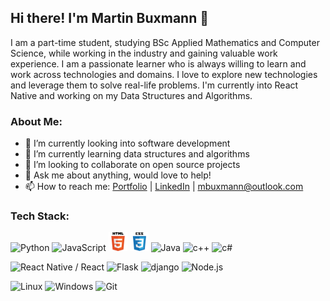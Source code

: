 ## Hi there! I'm Martin Buxmann 👋
I am a part-time student, studying BSc Applied Mathematics and Computer Science, while working in the industry and gaining valuable work experience. I am a passionate learner who is always willing to learn and work across technologies and domains. I love to explore new technologies and leverage them to solve real-life problems. I'm currently into React Native and working on my Data Structures and Algorithms.

### About Me:

- 🔭 I’m currently looking into software development
- 🌱 I’m currently learning data structures and algorithms
- 👯 I’m looking to collaborate on open source projects
- 💬 Ask me about anything, would love to help!
- 📫 How to reach me: [Portfolio](https://mbuxmann.dev) | [LinkedIn](https://linkedin.com/in/mbuxmann) | [mbuxmann@outlook.com](mailto://mbuxmann@outlook.com)

### Tech Stack: 
<img alt="Python" src="https://img.icons8.com/color/30/000000/python.png"/> <img alt="JavaScript" src="https://img.icons8.com/color/30/000000/javascript.png"/> <img alt="HTML5" height="30px" src="https://raw.githubusercontent.com/github/explore/80688e429a7d4ef2fca1e82350fe8e3517d3494d/topics/html/html.png" > <img alt="CSS3" height="30px" src="https://raw.githubusercontent.com/github/explore/80688e429a7d4ef2fca1e82350fe8e3517d3494d/topics/css/css.png"> <img alt="Java" src="https://img.icons8.com/color/30/000000/java-coffee-cup-logo.png"/> <img alt="c++" src="https://img.icons8.com/color/30/000000/c-plus-plus-logo.png"/> <img alt="c#" src="https://img.icons8.com/color/30/000000/c-sharp-logo.png"/>

<img alt="React Native / React" src="https://cdn4.iconfinder.com/data/icons/logos-3/600/React.js_logo-512.png"/> <img alt="Flask" height="30px" src="https://www.vectorlogo.zone/logos/pocoo_flask/pocoo_flask-icon.svg"/> <img alt="django" src="https://img.icons8.com/windows/30/000000/django.png"/> <img alt="Node.js" height="30px" src="https://upload.wikimedia.org/wikipedia/commons/d/d9/Node.js_logo.svg"/>

<img alt="Linux" src="https://img.icons8.com/color/30/000000/linux.png"/> <img alt="Windows" src="https://img.icons8.com/color/30/000000/windows-logo.png"/> <img alt="Git" src="https://img.icons8.com/color/30/000000/git.png"/>
